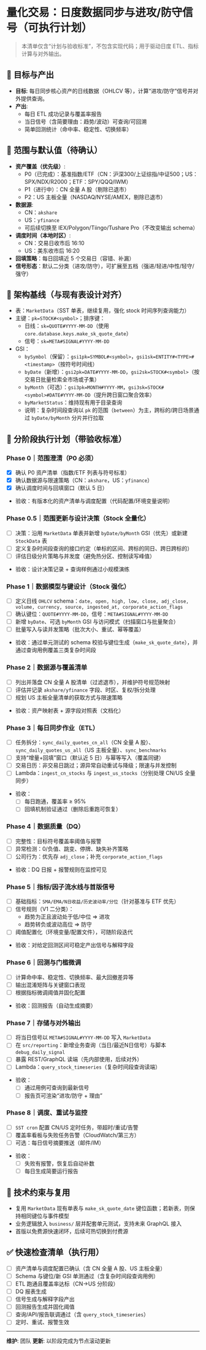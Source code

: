 # 量化交易：日度数据同步与进攻/防守信号（可执行计划）

> 本清单仅含“计划与验收标准”，不包含实现代码；用于驱动日度 ETL、指标计算与对外输出。

## 🎯 目标与产出

- **目标**: 每日同步核心资产的日线数据（OHLCV 等），计算“进攻/防守”信号并对外提供查询。
- **产出**:
  - 每日 ETL 成功记录与覆盖率报告
  - 当日信号（含简要理由：趋势/波动）可查询/可回溯
  - 简单回测统计（命中率、稳定性、切换频率）

## 📌 范围与默认值（待确认）

- **资产覆盖（优先级）**:
  - P0（已完成）：基准指数/ETF（CN：沪深300/上证综指/中证500；US：SPX/NDX/R2000；ETF：SPY/QQQ/IWM）
  - P1（进行中）：CN 全量 A 股（剔除已退市）
  - P2：US 主板全量（NASDAQ/NYSE/AMEX，剔除已退市）
- **数据源**:
  - CN：`akshare`
  - US：`yfinance`
  - 可后续切换至 IEX/Polygon/Tiingo/Tushare Pro（不改变输出 schema）
- **调度时间（本地时区）**:
  - CN：交易日收市后 16:10
  - US：美东收市后 16:20
- **回填策略**：每日回填近 5 个交易日（容错、补漏）
- **信号形态**：默认二分类（进攻/防守），可扩展至五档（强进/轻进/中性/轻守/强守）

## 🧱 架构基线（与现有表设计对齐）

- 表：`MarketData`（SST 单表，继续复用，强化 stock 时间序列查询能力）
- 主键：`pk=STOCK#<symbol>`；排序键：
  - 日线：`sk=QUOTE#YYYY-MM-DD`（使用 `core.database.keys.make_sk_quote_date`）
  - 信号：`sk=META#SIGNAL#YYYY-MM-DD`
- GSI：
  - `bySymbol`（保留）：`gsi1pk=SYMBOL#<symbol>`，`gsi1sk=ENTITY#<TYPE>#<timestamp>`（按符号时间线）
  - `byDate`（新增）：`gsi2pk=DATE#YYYY-MM-DD`，`gsi2sk=STOCK#<symbol>`（按交易日批量检索全市场或子集）
  - `byMonth`（可选）：`gsi3pk=MONTH#YYYY-MM`，`gsi3sk=STOCK#<symbol>#DATE#YYYY-MM-DD`（提升跨日窗口聚合效率）
  - `byMarketStatus`：维持现有用于目录查询
  - 说明：复杂时间段查询以 `pk` 的范围（`between`）为主，跨标的/跨日场景通过 `byDate/byMonth` 分片并行拉取

## 📆 分阶段执行计划（带验收标准）

### Phase 0｜范围澄清（P0 必须）

- [x] 确认 P0 资产清单（指数/ETF 列表与符号标准）
- [x] 确认数据源与限速策略（CN：`akshare`，US：`yfinance`）
- [x] 确认调度时间与回填窗口（默认 5 日）
- 验收：有版本化的资产清单与调度配置（代码配置/环境变量说明）

### Phase 0.5｜范围更新与设计决策（Stock 全量化）

- [ ] 决策：沿用 `MarketData` 单表并新增 `byDate/byMonth` GSI（优先）或新建 `StockData` 表
- [ ] 定义复杂时间段查询的接口约定（单标的区间、跨标的同日、跨日跨标的）
- [ ] 评估日级分片策略与并发度（避免热分区、控制读写峰值）
- 验收：设计决策记录 + 查询样例通过小规模演练

### Phase 1｜数据模型与键设计（Stock 强化）

- [ ] 定义日线 `OHLCV` schema：`date, open, high, low, close, adj_close, volume, currency, source, ingested_at, corporate_action_flags`
- [ ] 确认键位：`QUOTE#YYYY-MM-DD`，信号：`META#SIGNAL#YYYY-MM-DD`
- [ ] 新增 `byDate`、可选 `byMonth` GSI 与访问模式（扫描窗口与批量聚合）
- [ ] 批量写入与读并发策略（批次大小、重试、幂等覆盖）
- 验收：通过单元测试的 schema 校验与键位生成（`make_sk_quote_date`），并通过查询用例覆盖三类复杂时间段

### Phase 2｜数据源与覆盖清单

- [ ] 列出并落盘 CN 全量 A 股清单（过滤退市），并维护符号规范映射
- [ ] 评估并记录 `akshare/yfinance` 字段、时区、复权/拆分处理
- [ ] 规划 US 主板全量清单的获取方式与限速策略
- 验收：资产映射表 + 源字段对照表（文档化）

### Phase 3｜每日同步作业（ETL）

- [ ] 任务拆分：`sync_daily_quotes_cn_all`（CN 全量 A 股）、`sync_daily_quotes_us_all`（US 主板全量）、`sync_benchmarks`
- [ ] 支持“增量+回填”窗口（默认近 5 日）与幂等写入（覆盖同键）
- [ ] 交易日历：非交易日跳过；源异常自动重试与降级；限速与并发控制
- [ ] Lambda：`ingest_cn_stocks` 与 `ingest_us_stocks`（分别处理 CN/US 全量同步）
- 验收：
  - [ ] 每日跑通，覆盖率 ≥ 95%
  - [ ] 回填机制验证通过（删除后重跑可恢复）

### Phase 4｜数据质量（DQ）

- [ ] 完整性：目标符号覆盖率阈值与报警
- [ ] 异常检测：0/负值、跳变、停牌、缺失补齐策略
- [ ] 公司行为：优先存 `adj_close`；补充 `corporate_action_flags`
- 验收：DQ 日报 + 报警规则在监控可见

### Phase 5｜指标/因子流水线与首版信号

- [ ] 基础指标：`SMA/EMA/N日收益/历史波动率/分位`（针对基准与 ETF 优先）
- [ ] 信号规则（V1 二分类）：
  - 趋势为正且波动处于低/中位 ⇒ 进攻
  - 趋势转负或波动高位 ⇒ 防守
- [ ] 阈值配置化（环境变量/配置文件），可随阶段迭代
- 验收：对给定回测区间可稳定产出信号与解释字段

### Phase 6｜回测与门槛微调

- [ ] 计算命中率、稳定性、切换频率、最大回撤差异等
- [ ] 输出混淆矩阵与关键窗口表现
- [ ] 根据指标微调阈值并固化配置
- 验收：回测报告（自动生成摘要）

### Phase 7｜存储与对外输出

- [ ] 将当日信号以 `META#SIGNAL#YYYY-MM-DD` 写入 `MarketData`
- [ ] 在 `src/reporting`：新增业务查询（当日/最近N日信号）与脚本 `debug_daily_signal`
- [ ] 暴露 REST/GraphQL 读端（先内部使用，后续对外）
- [ ] Lambda：`query_stock_timeseries`（复杂时间段查询读端）
- 验收：
  - [ ] 通过用例可查询到最新信号
  - [ ] 报告页可渲染“进攻/防守 + 理由”

### Phase 8｜调度、重试与监控

- [ ] `SST cron` 配置 CN/US 定时任务，带超时/重试/告警
- [ ] 覆盖率看板与失败任务告警（CloudWatch/第三方）
- [ ] 可选：每日信号摘要推送（邮件/IM）
- 验收：
  - [ ] 失败有报警，恢复后自动补数
  - [ ] 每日生成简要运行报告

## 🔧 技术约束与复用

- 复用 `MarketData` 现有单表与 `make_sk_quote_date` 键位函数；若新表，则保持相同键位与事件模型
- 业务逻辑放入 `business/` 层并配套单元测试，支持未来 GraphQL 接入
- 首版以免费源快速闭环，后续可热切换到付费源

## ✅ 快速检查清单（执行用）

- [ ] 资产清单与调度配置已确认（含 CN 全量 A 股、US 主板全量）
- [ ] Schema 与键位/新 GSI 单测通过（含复杂时间段查询用例）
- [ ] ETL 跑通且覆盖率达标（CN→US 分阶段）
- [ ] DQ 报表生成
- [ ] 信号生成与解释字段产出
- [ ] 回测报告生成并固化阈值
- [ ] 查询/API/报告联调通过（含 `query_stock_timeseries`）
- [ ] 定时、重试、报警生效

---

**维护**: 团队
**更新**: 以阶段完成为节点滚动更新
